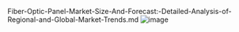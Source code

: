 Fiber-Optic-Panel-Market-Size-And-Forecast:-Detailed-Analysis-of-Regional-and-Global-Market-Trends.md
![image](https://github.com/user-attachments/assets/55248de2-94a0-473e-b6a9-6d47edd67500)
